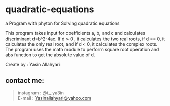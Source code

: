 # quadratic-equations
a Program with phyton for Solving quadratic equations

This program takes input for coefficients a, b, and c and calculates discriminant d=b^2-4ac.
If d > 0 , it calculates the two real roots, if d == 0, it calculates the only real root,
and if d < 0, it calculates the complex roots. The program uses the math module to perform
square root operation and abs function to get the absolute value of d.

Create by : Yasin Allahyari <br>
## contact me: <br>
> instagram : @i._.ya3in <br>
E-mail : Yasinallahyari@yahoo.com
